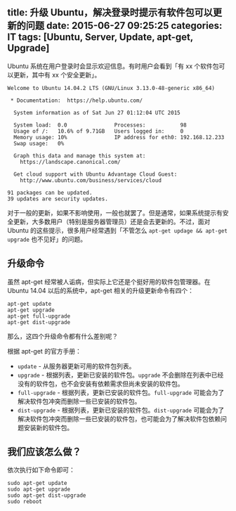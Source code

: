 title: 升级 Ubuntu，解决登录时提示有软件包可以更新的问题
date: 2015-06-27 09:25:25
categories: IT
tags: [Ubuntu, Server, Update, apt-get, Upgrade]
---

Ubuntu 系统在用户登录时会显示欢迎信息。有时用户会看到「有 xx 个软件包可以更新，其中有 xx 个安全更新」。

    Welcome to Ubuntu 14.04.2 LTS (GNU/Linux 3.13.0-48-generic x86_64)

     * Documentation:  https://help.ubuntu.com/

      System information as of Sat Jun 27 01:12:04 UTC 2015

      System load:  0.0               Processes:           98
      Usage of /:   10.6% of 9.71GB   Users logged in:     0
      Memory usage: 10%               IP address for eth0: 192.168.12.233
      Swap usage:   0%

      Graph this data and manage this system at:
        https://landscape.canonical.com/

      Get cloud support with Ubuntu Advantage Cloud Guest:
        http://www.ubuntu.com/business/services/cloud

    91 packages can be updated.
    39 updates are security updates.

对于一般的更新，如果不影响使用，一般也就罢了。但是通常，如果系统提示有安全更新，大多数用户（特别是服务器管理员）还是会去更新的。不过，面对 Ubuntu 的这些提示，很多用户经常遇到「不管怎么 `apt-get updage && apt-get upgrade` 也不见好」的问题。

<!-- more -->

## 升级命令

虽然 apt-get 经常被人诟病，但实际上它还是个挺好用的软件包管理器。在 Ubuntu 14.04 以后的系统中，apt-get 相关的升级更新命令有四个：

    apt-get update
    apt-get upgrade
    apt-get full-upgrade
    apt-get dist-upgrade

那么，这四个升级命令都有什么差别呢？

根据 apt-get 的官方手册：

* `update` - 从服务器更新可用的软件包列表。
* `upgrade` - 根据列表，更新已安装的软件包。`upgrade` 不会删除在列表中已经没有的软件包，也不会安装有依赖需求但尚未安装的软件包。
* `full-upgrade` - 根据列表，更新已安装的软件包。`full-upgrade` 可能会为了解决软件包冲突而删除一些已安装的软件包。
* `dist-upgrade` - 根据列表，更新已安装的软件包。`dist-upgrade` 可能会为了解决软件包冲突而删除一些已安装的软件包，也可能会为了解决软件包依赖问题安装新的软件包。

## 我们应该怎么做？

依次执行如下命令即可：

    sudo apt-get update
    sudo apt-get upgrade
    sudo apt-get dist-upgrade
    sudo reboot
